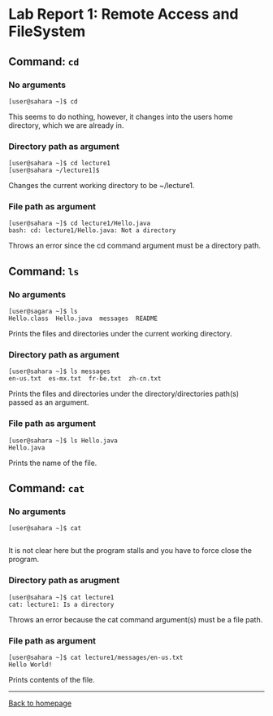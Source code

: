 # Lab Report 1: Remote Access and FileSystem

## Command: `cd`

### No arguments
```console
[user@sahara ~]$ cd
```
This seems to do nothing, however, it changes into the users home directory, which we are already in. 

### Directory path as argument
```console
[user@sahara ~]$ cd lecture1
[user@sahara ~/lecture1]$
```
Changes the current working directory to be ~/lecture1.

### File path as argument
```console
[user@sahara ~]$ cd lecture1/Hello.java
bash: cd: lecture1/Hello.java: Not a directory
```
Throws an error since the cd command argument must be a directory path.

## Command: `ls`

### No arguments
```console
[user@sagara ~]$ ls
Hello.class  Hello.java  messages  README
```
Prints the files and directories under the current working directory.

### Directory path as argument
```console
[user@sahara ~]$ ls messages
en-us.txt  es-mx.txt  fr-be.txt  zh-cn.txt
```
Prints the files and directories under the directory/directories path(s) passed as an argument.

### File path as argument
```console
[user@sahara ~]$ ls Hello.java
Hello.java
```
Prints the name of the file.

## Command: `cat`

### No arguments
```console
[user@sahara ~]$ cat
  
```
It is not clear here but the program stalls and you have to force close the program.

### Directory path as arugment
```console
[user@sahara ~]$ cat lecture1
cat: lecture1: Is a directory
```
Throws an error because the cat command argument(s) must be a file path.

### File path as argument
```console
[user@sahara ~]$ cat lecture1/messages/en-us.txt
Hello World!
```
Prints contents of the file.

---

[Back to homepage](https://avvyxx.github.io/cse15l-lab-reports/)

